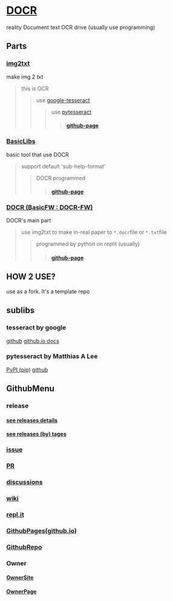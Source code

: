# [DOCR](https://github.com/Tax0787/DOCR)
reality Document text OCR drive (usually use programming)

## Parts

### [img2txt](https://github.com/Tax0787/DOCR/tree/main/img2txt)
make img 2 txt
> this is OCR
>> use [google-tesseract](https://github.com/Tax0787/DOCR#tesseract-by-google)
>>> use [pytesseract](https://github.com/Tax0787/DOCR#pytesseract-by-matthias-a-lee)
>>>> #### [github-page](https://Tax0787.github.io/DOCR/img2txt)

### [Basic**Libs**](https://github.com/Tax0787/DOCR/tree/main/BasicLibs)
basic tool that use DOCR
> support default 'sub-help-format'
>> DOCR programmed
>>> #### [github-page](https://Tax0787.github.io/DOCR/BasicLibs)

### [DOCR (BasicFW : DOCR-FW)](https://github.com/Tax0787/DOCR/tree/main/DOCR)
DOCR's main part
> use img2txt to make in-real paper to `*.docr`file or `*.txt`file
>> programmed by python on replit (usually)
>>> #### [github-page](https://Tax0787.github.io/DOCR/DOCR)

## HOW 2 USE?
use as a fork. It's a template repo 

## sublibs

### tesseract by google

[github](https://github.com/tesseract-ocr/tesseract)
[github.io docs](https://tesseract-ocr.github.io/)

### pytesseract by Matthias A Lee

[PyPI (pip)](https://pypi.org/project/pytesseract/)
[github](https://github.com/madmaze/pytesseract)

## GithubMenu

### release

#### [see releases details](https://github.com/Tax0787/DOCR/releases)
#### [see releases (by) tages](https://github.com/Tax0787/DOCR/tags)

### [issue](https://github.com/Tax0787/DOCR/issues)
### [PR](https://github.com/Tax0787/DOCR/pulls)
### [discussions](https://github.com/Tax0787/DOCR/discussions)
### [wiki](https://github.com/Tax0787/DOCR/wiki)

### [repl.it](http://repl.it/@tax07/DOCR)

### [GithubPages(github.io)](https://tax0787.github.io/DOCR/)
### [GithubRepo](https://github.com/Tax0787/DOCR)

### Owner

#### [OwnerSite](https://tax0787.github.io)
#### [OwnerPage](https://github.com/Tax0787)